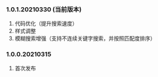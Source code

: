 ### 1.0.1.20210330 (当前版本)

1. 代码优化（提升搜索速度）
2. 样式调整
3. 模糊搜索增强（支持不连续关键字搜索，并按照匹配度排序）

### 1.0.0.20210315

1. 首次发布
